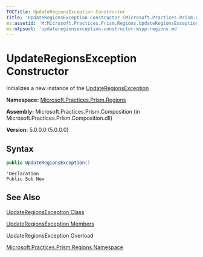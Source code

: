 ```yaml
---
TOCTitle: UpdateRegionsException Constructor
Title: 'UpdateRegionsException Constructor (Microsoft.Practices.Prism.Regions)'
ms:assetid: 'M:Microsoft.Practices.Prism.Regions.UpdateRegionsException.\#ctor'
ms:mtpsurl: 'updateregionsexception-constructor-mspp-regions.md'
---
```



# UpdateRegionsException Constructor

Initializes a new instance of the [UpdateRegionsException](/patterns-practices/reference/updateregionsexception-class-mspp-regions
)

**Namespace:** [Microsoft.Practices.Prism.Regions](/patterns-practices/reference/mspp-regions-namespace
)

**Assembly:** Microsoft.Practices.Prism.Composition (in Microsoft.Practices.Prism.Composition.dll)

**Version:** 5.0.0.0 (5.0.0.0)

## Syntax

~~~C#
public UpdateRegionsException()
~~~
~~~VB
'Declaration
Public Sub New
~~~
## See Also

[UpdateRegionsException Class](/patterns-practices/reference/updateregionsexception-class-mspp-regions
)

[UpdateRegionsException Members](/patterns-practices/reference/updateregionsexception-members-mspp-regions
)

UpdateRegionsException Overload

[Microsoft.Practices.Prism.Regions Namespace](/patterns-practices/reference/mspp-regions-namespace
)
